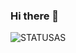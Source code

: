 ### Hi there 👋

![STATUSAS](https://github-readme-stats.vercel.app/api/top-langs/?username=mh752&show_icons=true&theme=tokyonight)
